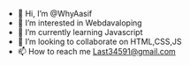 - 👋 Hi, I’m @WhyAasif
- 👀 I’m interested in Webdavaloping
- 🌱 I’m currently learning Javascript
- 💞️ I’m looking to collaborate on HTML,CSS,JS
- 📫 How to reach me Last34591@gmail.com

<!---
WhyAasif/WhyAasif is a ✨ special ✨ repository because its `README.md` (this file) appears on your GitHub profile.
You can click the Preview link to take a look at your changes.
--->
